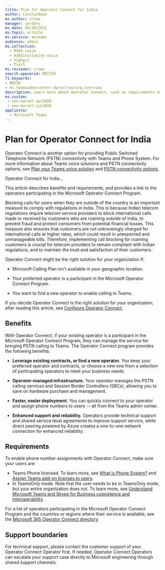 ```yaml
---
title: Plan for Operator Connect for India
author: CarolynRowe
ms.author: crowe
manager: serdars
ms.date: 09/30/2021
ms.topic: article
ms.service: msteams
audience: admin
ms.collection: 
  - M365-voice
  - m365initiative-voice
  - highpri
  - Tier1
ms.reviewer: crowe
search.appverid: MET150
f1.keywords:
- NOCSH
- ms.teamsadmincenter.directrouting.overview
description: Learn more about Operator Connect, such as requirements and planning for deployment.
ms.custom: 
 - seo-marvel-apr2020
 - seo-marvel-jun2020
appliesto: 
  - Microsoft Teams
---
```


# Plan for Operator Connect for India

Operator Connect is another option for providing Public Switched Telephone Network (PSTN) connectivity with Teams and Phone System. For more information about Teams voice solutions and PSTN connectivity options, see [Plan your Teams voice solution](cloud-voice-landing-page.md) and [PSTN connectivity options](pstn-connectivity.md).

Operator Connect for India...   

This article describes benefits and requirements, and provides a link to the operators participating in the Microsoft Operator Connect Program.  


Blocking calls for users when they are outside of the country is an important measure to comply with regulations in India. This is because Indian telecom regulations require telecom service providers to block international calls made or received by customers who are roaming outside of India, to prevent fraud and protect consumers from potential financial losses. This measure also ensures that customers are not unknowingly charged for international calls at higher rates, which could result in unexpected and unmanageable bills. Therefore, implementing call blocking for roaming customers is crucial for telecom providers to remain compliant with Indian regulations, and to maintain the trust and satisfaction of their customers.   




Operator Connect might be the right solution for your organization if:

- Microsoft Calling Plan isn't available in your geographic location.

- Your preferred operator is a participant in the Microsoft Operator Connect Program.

- You want to find a new operator to enable calling in Teams.

If you decide Operator Connect is the right solution for your organization, after reading this article, see [Configure Operator Connect](operator-connect-configure.md).  

## Benefits

With Operator Connect, if your existing operator is a participant in the Microsoft Operator Connect Program, they can manage the service for bringing PSTN calling to Teams. The Operator Connect program provides the following benefits:

- **Leverage existing contracts, or find a new operator.** You keep your preferred operator and contracts, or choose a new one from a selection of participating operators to meet your business needs.

- **Operator-managed infrastructure.** Your operator manages the PSTN calling services and Session Border Controllers (SBCs), allowing you to save on hardware purchase and management.

- **Faster, easier deployment.** You can quickly connect to your operator and assign phone numbers to users -– all from the Teams admin center.

- **Enhanced support and reliability.** Operators provide technical support and shared service level agreements to improve support service, while direct peering powered by Azure creates a one-to-one network connection for enhanced reliability. 

## Requirements

To enable phone number assignments with Operator Connect, make sure your users are:

- Teams Phone licensed. To learn more, see [What is Phone System?](what-is-phone-system-in-office-365.md) and [Assign Teams add-on licenses to users](teams-add-on-licensing/assign-teams-add-on-licenses.md).
- In TeamsOnly mode. Note that the user needs to be in TeamsOnly mode, but your entire organization does not. To learn more, see [Understand Microsoft Teams and Skype for Business coexistence and interoperability](teams-and-skypeforbusiness-coexistence-and-interoperability.md).

For a list of operators participating in the Microsoft Operator Connect Program and the countries or regions where their service is available, see the [Microsoft 365 Operator Connect directory](https://cloudpartners.transform.microsoft.com/practices/microsoft-365-for-operators/directory).

## Support boundaries
For technical support, please contact the customer support of your Operator Connect Operator first. If needed, Operator Connect Operators can escalate your support case directly to Microsoft engineering through shared support channels. 

